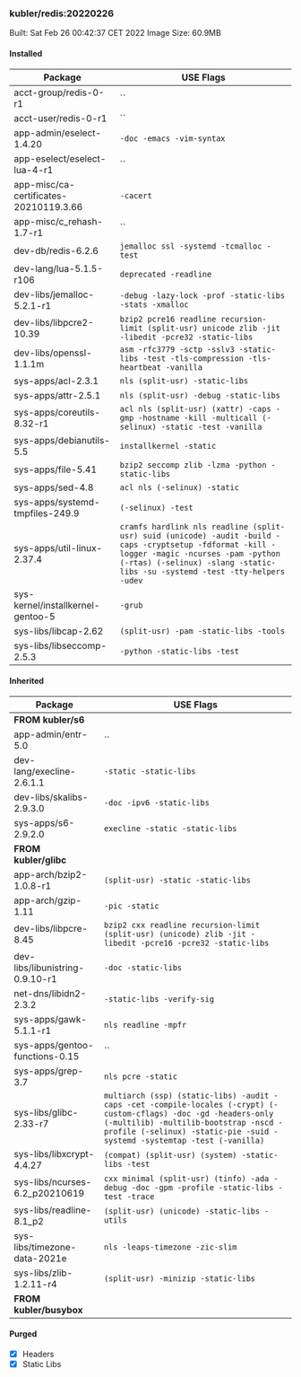 ### kubler/redis:20220226

Built: Sat Feb 26 00:42:37 CET 2022
Image Size: 60.9MB

#### Installed
Package | USE Flags
--------|----------
acct-group/redis-0-r1 | ``
acct-user/redis-0-r1 | ``
app-admin/eselect-1.4.20 | `-doc -emacs -vim-syntax`
app-eselect/eselect-lua-4-r1 | ``
app-misc/ca-certificates-20210119.3.66 | `-cacert`
app-misc/c_rehash-1.7-r1 | ``
dev-db/redis-6.2.6 | `jemalloc ssl -systemd -tcmalloc -test`
dev-lang/lua-5.1.5-r106 | `deprecated -readline`
dev-libs/jemalloc-5.2.1-r1 | `-debug -lazy-lock -prof -static-libs -stats -xmalloc`
dev-libs/libpcre2-10.39 | `bzip2 pcre16 readline recursion-limit (split-usr) unicode zlib -jit -libedit -pcre32 -static-libs`
dev-libs/openssl-1.1.1m | `asm -rfc3779 -sctp -sslv3 -static-libs -test -tls-compression -tls-heartbeat -vanilla`
sys-apps/acl-2.3.1 | `nls (split-usr) -static-libs`
sys-apps/attr-2.5.1 | `nls (split-usr) -debug -static-libs`
sys-apps/coreutils-8.32-r1 | `acl nls (split-usr) (xattr) -caps -gmp -hostname -kill -multicall (-selinux) -static -test -vanilla`
sys-apps/debianutils-5.5 | `installkernel -static`
sys-apps/file-5.41 | `bzip2 seccomp zlib -lzma -python -static-libs`
sys-apps/sed-4.8 | `acl nls (-selinux) -static`
sys-apps/systemd-tmpfiles-249.9 | `(-selinux) -test`
sys-apps/util-linux-2.37.4 | `cramfs hardlink nls readline (split-usr) suid (unicode) -audit -build -caps -cryptsetup -fdformat -kill -logger -magic -ncurses -pam -python (-rtas) (-selinux) -slang -static-libs -su -systemd -test -tty-helpers -udev`
sys-kernel/installkernel-gentoo-5 | `-grub`
sys-libs/libcap-2.62 | `(split-usr) -pam -static-libs -tools`
sys-libs/libseccomp-2.5.3 | `-python -static-libs -test`
#### Inherited
Package | USE Flags
--------|----------
**FROM kubler/s6** |
app-admin/entr-5.0 | ``
dev-lang/execline-2.6.1.1 | `-static -static-libs`
dev-libs/skalibs-2.9.3.0 | `-doc -ipv6 -static-libs`
sys-apps/s6-2.9.2.0 | `execline -static -static-libs`
**FROM kubler/glibc** |
app-arch/bzip2-1.0.8-r1 | `(split-usr) -static -static-libs`
app-arch/gzip-1.11 | `-pic -static`
dev-libs/libpcre-8.45 | `bzip2 cxx readline recursion-limit (split-usr) (unicode) zlib -jit -libedit -pcre16 -pcre32 -static-libs`
dev-libs/libunistring-0.9.10-r1 | `-doc -static-libs`
net-dns/libidn2-2.3.2 | `-static-libs -verify-sig`
sys-apps/gawk-5.1.1-r1 | `nls readline -mpfr`
sys-apps/gentoo-functions-0.15 | ``
sys-apps/grep-3.7 | `nls pcre -static`
sys-libs/glibc-2.33-r7 | `multiarch (ssp) (static-libs) -audit -caps -cet -compile-locales (-crypt) (-custom-cflags) -doc -gd -headers-only (-multilib) -multilib-bootstrap -nscd -profile (-selinux) -static-pie -suid -systemd -systemtap -test (-vanilla)`
sys-libs/libxcrypt-4.4.27 | `(compat) (split-usr) (system) -static-libs -test`
sys-libs/ncurses-6.2_p20210619 | `cxx minimal (split-usr) (tinfo) -ada -debug -doc -gpm -profile -static-libs -test -trace`
sys-libs/readline-8.1_p2 | `(split-usr) (unicode) -static-libs -utils`
sys-libs/timezone-data-2021e | `nls -leaps-timezone -zic-slim`
sys-libs/zlib-1.2.11-r4 | `(split-usr) -minizip -static-libs`
**FROM kubler/busybox** |
#### Purged
- [x] Headers
- [x] Static Libs

